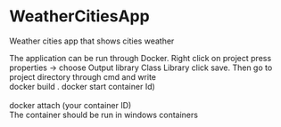 # WeatherCitiesApp
Weather cities app that shows cities weather

The application can be run through Docker. Right click on project press properties -> choose Output library Class Library click save. Then go to project directory through cmd and write 
<br/> docker build . 
docker start container Id)
<br/> 
<br/> 
docker attach (your container ID)
<br/> 
The container should be run in windows containers
